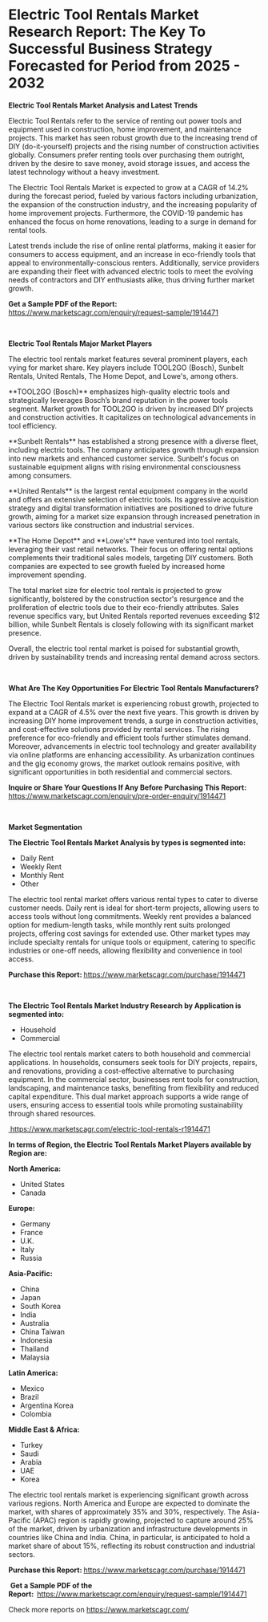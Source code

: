 <p><h1>Electric Tool Rentals Market Research Report: The Key To Successful Business Strategy Forecasted for Period from 2025 - 2032</h1></p><p><strong>Electric Tool Rentals Market Analysis and Latest Trends</strong></p>
<p><p>Electric Tool Rentals refer to the service of renting out power tools and equipment used in construction, home improvement, and maintenance projects. This market has seen robust growth due to the increasing trend of DIY (do-it-yourself) projects and the rising number of construction activities globally. Consumers prefer renting tools over purchasing them outright, driven by the desire to save money, avoid storage issues, and access the latest technology without a heavy investment.</p><p>The Electric Tool Rentals Market is expected to grow at a CAGR of 14.2% during the forecast period, fueled by various factors including urbanization, the expansion of the construction industry, and the increasing popularity of home improvement projects. Furthermore, the COVID-19 pandemic has enhanced the focus on home renovations, leading to a surge in demand for rental tools.</p><p>Latest trends include the rise of online rental platforms, making it easier for consumers to access equipment, and an increase in eco-friendly tools that appeal to environmentally-conscious renters. Additionally, service providers are expanding their fleet with advanced electric tools to meet the evolving needs of contractors and DIY enthusiasts alike, thus driving further market growth.</p></p>
<p><strong>Get a Sample PDF of the Report:&nbsp;</strong> <a href="https://www.marketscagr.com/enquiry/request-sample/1914471?utm_campaign=3131&utm_medium=2&utm_source=Github&utm_content=ia&utm_term=10032025&utm_id=electric-tool-rentals">https://www.marketscagr.com/enquiry/request-sample/1914471</a></p>
<p>&nbsp;</p>
<p><strong>Electric Tool Rentals Major Market Players</strong></p>
<p><p>The electric tool rentals market features several prominent players, each vying for market share. Key players include TOOL2GO (Bosch), Sunbelt Rentals, United Rentals, The Home Depot, and Lowe's, among others. </p><p>**TOOL2GO (Bosch)** emphasizes high-quality electric tools and strategically leverages Bosch’s brand reputation in the power tools segment. Market growth for TOOL2GO is driven by increased DIY projects and construction activities. It capitalizes on technological advancements in tool efficiency.</p><p>**Sunbelt Rentals** has established a strong presence with a diverse fleet, including electric tools. The company anticipates growth through expansion into new markets and enhanced customer service. Sunbelt's focus on sustainable equipment aligns with rising environmental consciousness among consumers.</p><p>**United Rentals** is the largest rental equipment company in the world and offers an extensive selection of electric tools. Its aggressive acquisition strategy and digital transformation initiatives are positioned to drive future growth, aiming for a market size expansion through increased penetration in various sectors like construction and industrial services.</p><p>**The Home Depot** and **Lowe's** have ventured into tool rentals, leveraging their vast retail networks. Their focus on offering rental options complements their traditional sales models, targeting DIY customers. Both companies are expected to see growth fueled by increased home improvement spending.</p><p>The total market size for electric tool rentals is projected to grow significantly, bolstered by the construction sector's resurgence and the proliferation of electric tools due to their eco-friendly attributes. Sales revenue specifics vary, but United Rentals reported revenues exceeding $12 billion, while Sunbelt Rentals is closely following with its significant market presence. </p><p>Overall, the electric tool rental market is poised for substantial growth, driven by sustainability trends and increasing rental demand across sectors.</p></p>
<p>&nbsp;</p>
<p><strong>What Are The Key Opportunities For Electric Tool Rentals Manufacturers?</strong></p>
<p><p>The Electric Tool Rentals market is experiencing robust growth, projected to expand at a CAGR of 4.5% over the next five years. This growth is driven by increasing DIY home improvement trends, a surge in construction activities, and cost-effective solutions provided by rental services. The rising preference for eco-friendly and efficient tools further stimulates demand. Moreover, advancements in electric tool technology and greater availability via online platforms are enhancing accessibility. As urbanization continues and the gig economy grows, the market outlook remains positive, with significant opportunities in both residential and commercial sectors.</p></p>
<p><strong>Inquire or Share Your Questions If Any Before Purchasing This Report:</strong> <a href="https://www.marketscagr.com/enquiry/pre-order-enquiry/1914471?utm_campaign=3131&utm_medium=2&utm_source=Github&utm_content=ia&utm_term=10032025&utm_id=electric-tool-rentals">https://www.marketscagr.com/enquiry/pre-order-enquiry/1914471</a></p>
<p>&nbsp;</p>
<p><strong>Market Segmentation</strong></p>
<p><strong>The Electric Tool Rentals Market Analysis by types is segmented into:</strong></p>
<p><ul><li>Daily Rent</li><li>Weekly Rent</li><li>Monthly Rent</li><li>Other</li></ul></p>
<p><p>The electric tool rental market offers various rental types to cater to diverse customer needs. Daily rent is ideal for short-term projects, allowing users to access tools without long commitments. Weekly rent provides a balanced option for medium-length tasks, while monthly rent suits prolonged projects, offering cost savings for extended use. Other market types may include specialty rentals for unique tools or equipment, catering to specific industries or one-off needs, allowing flexibility and convenience in tool access.</p></p>
<p><strong>Purchase this Report:&nbsp;</strong><a href="https://www.marketscagr.com/purchase/1914471?utm_campaign=3131&utm_medium=2&utm_source=Github&utm_content=ia&utm_term=10032025&utm_id=electric-tool-rentals">https://www.marketscagr.com/purchase/1914471</a></p>
<p>&nbsp;</p>
<p><strong>The Electric Tool Rentals Market Industry Research by Application is segmented into:</strong></p>
<p><ul><li>Household</li><li>Commercial</li></ul></p>
<p><p>The electric tool rentals market caters to both household and commercial applications. In households, consumers seek tools for DIY projects, repairs, and renovations, providing a cost-effective alternative to purchasing equipment. In the commercial sector, businesses rent tools for construction, landscaping, and maintenance tasks, benefiting from flexibility and reduced capital expenditure. This dual market approach supports a wide range of users, ensuring access to essential tools while promoting sustainability through shared resources.</p></p>
<p><a href="https://www.marketscagr.com/electric-tool-rentals-r1914471?utm_campaign=3131&utm_medium=2&utm_source=Github&utm_content=ia&utm_term=10032025&utm_id=electric-tool-rentals">&nbsp;https://www.marketscagr.com/electric-tool-rentals-r1914471</a></p>
<p><strong>In terms of Region, the Electric Tool Rentals Market Players available by Region are:</strong></p>
<p>
    <p> <strong> North America: </strong>
        <ul>
            <li>United States</li>
            <li>Canada</li>
        </ul>
        </p> 
    <p> <strong> Europe: </strong>
        <ul>
            <li>Germany</li>
            <li>France</li>
            <li>U.K.</li>
            <li>Italy</li>
            <li>Russia</li>
        </ul>
        </p> 
    <p> <strong> Asia-Pacific: </strong>
        <ul>
            <li>China</li>
            <li>Japan</li>
            <li>South Korea</li>
            <li>India</li>
            <li>Australia</li>
            <li>China Taiwan</li>
            <li>Indonesia</li>
            <li>Thailand</li>
            <li>Malaysia</li>
        </ul>
        </p> 
    <p> <strong> Latin America: </strong>
        <ul>
            <li>Mexico</li>
            <li>Brazil</li>
            <li>Argentina Korea</li>
            <li>Colombia</li>
        </ul>
        </p> 
    <p> <strong> Middle East & Africa: </strong>
        <ul>
            <li>Turkey</li>
            <li>Saudi</li>
            <li>Arabia</li>
            <li>UAE</li>
            <li>Korea</li>
        </ul>
    </p>
    </p>
<p><p>The electric tool rentals market is experiencing significant growth across various regions. North America and Europe are expected to dominate the market, with shares of approximately 35% and 30%, respectively. The Asia-Pacific (APAC) region is rapidly growing, projected to capture around 25% of the market, driven by urbanization and infrastructure developments in countries like China and India. China, in particular, is anticipated to hold a market share of about 15%, reflecting its robust construction and industrial sectors.</p></p>
<p><strong>Purchase this Report: </strong><a href="https://www.marketscagr.com/purchase/1914471?utm_campaign=3131&utm_medium=2&utm_source=Github&utm_content=ia&utm_term=10032025&utm_id=electric-tool-rentals">https://www.marketscagr.com/purchase/1914471</a></p>
<p>&nbsp;<strong>Get a Sample PDF of the Report:&nbsp;&nbsp;</strong><a href="https://www.marketscagr.com/enquiry/request-sample/1914471?utm_campaign=3131&utm_medium=2&utm_source=Github&utm_content=ia&utm_term=10032025&utm_id=electric-tool-rentals">https://www.marketscagr.com/enquiry/request-sample/1914471</a></p>
<p><strong></strong></p>
<p>Check more reports on <a href="https://www.marketscagr.com/?utm_campaign=3131&utm_medium=2&utm_source=Github&utm_content=ia&utm_term=10032025&utm_id=electric-tool-rentals">https://www.marketscagr.com/</a></p>